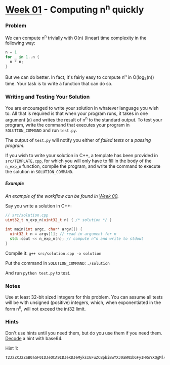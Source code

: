 # [Week 01](./01) - Computing n<sup>n</sup> quickly

### Problem

We can compute n<sup>n</sup> trivially with O(n) (linear) time complexity in the
following way:

```rust
n = 1
for _ in 1..n {
  n * n;
}
```

But we can do better. In fact, it's fairly easy to compute n<sup>n</sup> in
O(log<sub>2</sub>(n)) time. Your task is to write a function that can do so.

### Writing and Testing Your Solution

You are encouraged to write your solution in whatever language you wish to. All
that is required is that when your program runs, it takes in one argument (`n`)
and writes the result of n<sup>n</sup> to the standard output. To test your
program, write the command that executes your program in `SOLUTION_COMMAND` and
run `test.py`.

The output of `test.py` will notify you either of _failed tests_ or a _passing
program_.

If you wish to write your solution in C++, a template has been provided in
`src/TEMPLATE.cpp`, for which you will only have to fill in the body of
the `n_exp_n` function, compile the program, and write the command to execute
the solution in `SOLUTION_COMMAND`.

##### Example

_An example of the workflow can be found in [Week 00](../00-EXAMPLE)._

Say you write a solution in C++:

```cpp
// src/solution.cpp
uint32_t n_exp_n(uint32_t n) { /* solution */ }

int main(int argc, char* argv[]) {
  uint32_t n = argv[1]; // read in argument for n
  std::cout << n_exp_n(n); // compute n^n and write to stdout
}
```

Compile it: `g++ src/solution.cpp -o solution`

Put the command in `SOLUTION_COMMAND`: `./solution`

And run `python test.py` to test.

### Notes

Use at least 32-bit sized integers for this problem. You can assume all tests
will be with unsigned (positive) integers, which, when exponentiated in the form
n<sup>n</sup>, will not exceed the int32 limit.

### Hints

Don't use hints until you need them, but do you use them if you need them.
[Decode](https://www.base64decode.org) a hint with base64.

Hint 1:

```
T2JzZXJ2ZSB0aGF0IDJeOCA9IDJeKDJeMyksIGFuZCBpbiBwYXJ0aWN1bGFyIHRoYXQgMl4zID0gOCBpbXBsaWVzIGxvZ18yKDgpID0gMy4=
```
